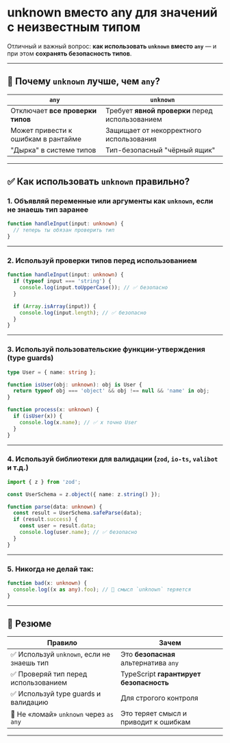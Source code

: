 # unknown вместо any для значений с неизвестным типом

Отличный и важный вопрос: **как использовать `unknown` вместо `any`** — и при этом **сохранять безопасность типов**.

---

## 🤔 Почему `unknown` лучше, чем `any`?

| `any`                               | `unknown`                                       |
| ----------------------------------- | ----------------------------------------------- |
| Отключает **все проверки типов**    | Требует **явной проверки** перед использованием |
| Может привести к ошибкам в рантайме | Защищает от некорректного использования         |
| "Дырка" в системе типов             | Тип-безопасный "чёрный ящик"                    |

---

## ✅ Как использовать `unknown` правильно?

### 1. Объявляй переменные или аргументы как `unknown`, если не знаешь тип заранее

```ts
function handleInput(input: unknown) {
  // теперь ты обязан проверить тип
}
```

---

### 2. Используй проверки типов перед использованием

```ts
function handleInput(input: unknown) {
  if (typeof input === 'string') {
    console.log(input.toUpperCase()); // ✅ безопасно
  }

  if (Array.isArray(input)) {
    console.log(input.length); // ✅ безопасно
  }
}
```

---

### 3. Используй пользовательские функции-утверждения (type guards)

```ts
type User = { name: string };

function isUser(obj: unknown): obj is User {
  return typeof obj === 'object' && obj !== null && 'name' in obj;
}

function process(x: unknown) {
  if (isUser(x)) {
    console.log(x.name); // ✅ x точно User
  }
}
```

---

### 4. Используй библиотеки для валидации (`zod`, `io-ts`, `valibot` и т.д.)

```ts
import { z } from 'zod';

const UserSchema = z.object({ name: z.string() });

function parse(data: unknown) {
  const result = UserSchema.safeParse(data);
  if (result.success) {
    const user = result.data;
    console.log(user.name); // ✅ безопасно
  }
}
```

---

### 5. Никогда не делай так:

```ts
function bad(x: unknown) {
  console.log((x as any).foo); // 🔴 смысл `unknown` теряется
}
```

---

## 🧠 Резюме

| Правило                                   | Зачем                                   |
| ----------------------------------------- | --------------------------------------- |
| ✅ Используй `unknown`, если не знаешь тип | Это **безопасная** альтернатива `any`   |
| ✅ Проверяй тип перед использованием       | TypeScript **гарантирует безопасность** |
| ✅ Используй type guards и валидацию       | Для строгого контроля                   |
| 🚫 Не «ломай» `unknown` через `as any`    | Это теряет смысл и приводит к ошибкам   |

---

